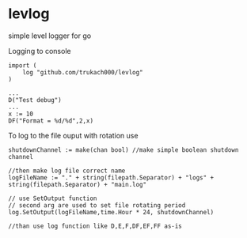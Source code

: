 # levlog
simple level logger for go

Logging to console

```
import (
	log "github.com/trukach000/levlog"
)

...
D("Test debug")
...
x := 10
DF("Format = %d/%d",2,x)

```

To log to the file ouput with rotation use

```
shutdownChannel := make(chan bool) //make simple boolean shutdown channel

//then make log file correct name
logFileName := "." + string(filepath.Separator) + "logs" + string(filepath.Separator) + "main.log"
	
// use SetOutput function 
// second arg are used to set file rotating period
log.SetOutput(logFileName,time.Hour * 24, shutdownChannel)

//than use log function like D,E,F,DF,EF,FF as-is

```